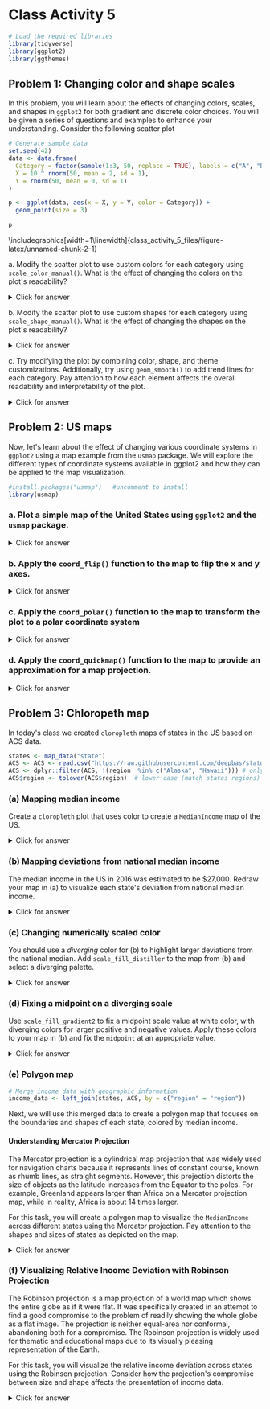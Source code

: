# Class Activity 5


```r
# Load the required libraries
library(tidyverse)
library(ggplot2)
library(ggthemes)
```




## Problem 1: Changing color and shape scales

In this problem, you will learn about the effects of changing colors, scales, and shapes in `ggplot2` for both gradient and discrete color choices. You will be given a series of questions and examples to enhance your understanding. Consider the following scatter plot


```r
# Generate sample data
set.seed(42)
data <- data.frame(
  Category = factor(sample(1:3, 50, replace = TRUE), labels = c("A", "B", "C")),
  X = 10 ^ rnorm(50, mean = 2, sd = 1),
  Y = rnorm(50, mean = 0, sd = 1)
)

p <- ggplot(data, aes(x = X, y = Y, color = Category)) +
  geom_point(size = 3)

p
```


\includegraphics[width=1\linewidth]{class_activity_5_files/figure-latex/unnamed-chunk-2-1} 

a. Modify the scatter plot to use custom colors for each category using `scale_color_manual()`. What is the effect of changing the colors on the plot's readability?

<details>
<summary class="answer">Click for answer</summary>
*Answer:* Changing colors using `scale_color_manual()` allows for better distinction between categories and enhances the plot's readability.


```r
p <- ggplot(data, aes(x = X, y = Y, color = Category, group = Category)) +
  geom_point(size = 3) +
  scale_color_manual(values = c("A" = "red", "B" = "blue", "C" = "green"))
p
```


\includegraphics[width=1\linewidth]{class_activity_5_files/figure-latex/unnamed-chunk-3-1} 

</details>


b. Modify the scatter plot to use custom shapes for each category using `scale_shape_manual()`. What is the effect of changing the shapes on the plot's readability?

<details>
<summary class="answer">Click for answer</summary>
*Answer:*  Changing the shapes using scale_shape_manual() helps to distinguish between categories and improves the plot's readability


```r
p <- ggplot(data, aes(x = X, y = Y, shape = Category,  group = Category)) +
  geom_point(size = 3) +
  scale_shape_manual(values = c("A" = 16, "B" = 17, "C" = 18))

p
```


\includegraphics[width=1\linewidth]{class_activity_5_files/figure-latex/unnamed-chunk-4-1} 

</details>


c. Try modifying the plot by combining color, shape, and theme customizations. Additionally, try using `geom_smooth()` to add trend lines for each category. Pay attention to how each element affects the overall readability and interpretability of the plot.

<details>
<summary class="answer">Click for answer</summary>
*Answer:*


```r
# Base plot
p <- ggplot(data, aes(x = X, y = Y)) +
  geom_point(aes(color = Category, shape = Category), size = 3) + # Assign color and shape based on Category
  geom_smooth(aes(group = Category, color = Category), method = "lm", se = FALSE) + # Add trend lines for each category
  scale_shape_manual(values = c("A" = 19, "B" = 8, "C" = 24)) + # Customize shapes for categories
  scale_color_brewer(palette = "Dark2") + # Customize color palette
  ggthemes::theme_tufte() + 
  labs(title = "Separate Trend Lines for Each Category")

p
```


\includegraphics[width=1\linewidth]{class_activity_5_files/figure-latex/unnamed-chunk-5-1} 

</details>

## Problem 2: US maps


Now, let's learn about the effect of changing various coordinate systems in `ggplot2` using a map example from the `usmap` package. We will explore the different types of coordinate systems available in ggplot2 and how they can be applied to the map visualization.


```r
#install.packages("usmap")   #uncomment to install
library(usmap)
```


### a. Plot a simple map of the United States using `ggplot2` and the `usmap` package.

<details>
<summary class="answer">Click for answer</summary>
*Answer:*


```r
us <- plot_usmap()
us
```


\includegraphics[width=1\linewidth]{class_activity_5_files/figure-latex/unnamed-chunk-7-1} 

</details>

### b. Apply the `coord_flip()` function to the map to flip the x and y axes.

<details>
<summary class="answer">Click for answer</summary>
*Answer:*


```r
us_flipped <- us + coord_flip()
us_flipped
```


\includegraphics[width=1\linewidth]{class_activity_5_files/figure-latex/unnamed-chunk-8-1} 

</details>


### c.  Apply the `coord_polar()` function to the map to transform the plot to a polar coordinate system

<details>
<summary class="answer">Click for answer</summary>
*Answer:*


```r
us_polar <- us + coord_polar()
us_polar
```


\includegraphics[width=1\linewidth]{class_activity_5_files/figure-latex/unnamed-chunk-9-1} 

</details>

### d. Apply the `coord_quickmap()` function to the map to provide an approximation for a map projection.

<details>
<summary class="answer">Click for answer</summary>
*Answer:*


```r
us_quickmap <- us + coord_quickmap()
us_quickmap
```


\includegraphics[width=1\linewidth]{class_activity_5_files/figure-latex/unnamed-chunk-10-1} 

</details>


## Problem 3: Chloropeth map

In today's class we created `cloropleth` maps of states in the US based on ACS data. 


```r
states <- map_data("state")
ACS <- ACS <- read.csv("https://raw.githubusercontent.com/deepbas/statdatasets/main/ACS.csv")
ACS <- dplyr::filter(ACS, !(region  %in% c("Alaska", "Hawaii"))) # only 48+D.C.
ACS$region <- tolower(ACS$region)  # lower case (match states regions)
```

### (a) Mapping median income

Create a `cloropleth` plot that uses color to create a `MedianIncome`  map of the US.

<details>
<summary class="answer">Click for answer</summary>
*Answer:*


```r
# map median income
ggplot(data=ACS) + coord_map() + 
  geom_map(aes(map_id = region, fill = MedianIncome), map = states) +
  expand_limits(x=states$long, y=states$lat) + ggtitle("Median Income")
```


\includegraphics[width=1\linewidth]{class_activity_5_files/figure-latex/unnamed-chunk-12-1} 

</details>

### (b) Mapping deviations from national median income

The median income in the US in 2016 was estimated to be $27,000. Redraw your map in (a) to visualize each state's deviation from national median income. 

<details>
<summary class="answer">Click for answer</summary>
*Answer:*


```r
# compare state income to national income
ggplot(data=ACS) + coord_map() + 
  geom_map(aes(map_id = region, fill = MedianIncome - 27000), map = states) +
  expand_limits(x=states$long, y=states$lat) + ggtitle("Deviation from national median income")
```


\includegraphics[width=1\linewidth]{class_activity_5_files/figure-latex/unnamed-chunk-13-1} 

</details>

### (c) Changing numerically scaled color

You should use a *diverging* color for (b) to highlight larger deviations from the national median. Add `scale_fill_distiller` to the map from (b) and select a diverging palette.   

<details>
<summary class="answer">Click for answer</summary>
*Answer:*


```r
# change to a diverging color
ggplot(data=ACS) + coord_map() + 
  geom_map(aes(map_id = region, fill = MedianIncome - 27000), map = states) +
  expand_limits(x=states$long, y=states$lat) + ggtitle("Deviation from national median income") + 
  scale_fill_distiller(type = "div")
```


\includegraphics[width=1\linewidth]{class_activity_5_files/figure-latex/unnamed-chunk-14-1} 

</details>

### (d) Fixing a midpoint on a diverging scale

Use `scale_fill_gradient2` to fix a midpoint scale value at white color, with diverging colors for larger positive and negative values. Apply these colors to your map in (b) and fix the `midpoint` at an appropriate value. 

<details>
<summary class="answer">Click for answer</summary>
*Answer:*


```r
# change to a gradient fill color
ggplot(data=ACS) + coord_map() + 
  geom_map(aes(map_id = region, fill = MedianIncome - 27000), map = states) +
  expand_limits(x=states$long, y=states$lat) + ggtitle("Deviation from national median income") + 
  scale_fill_gradient2(
    low = "lightblue",    # Set the low color to red
    mid = "white", # Set the mid color to yellow
    high = "maroon", # Set the high color to green
    midpoint = 0
  )
```


\includegraphics[width=1\linewidth]{class_activity_5_files/figure-latex/unnamed-chunk-15-1} 


</details>



### (e) Polygon map


```r
# Merge income data with geographic information
income_data <- left_join(states, ACS, by = c("region" = "region"))
```


Next, we will use this merged data to create a polygon map that focuses on the boundaries and shapes of each state, colored by median income.

#### Understanding Mercator Projection

The Mercator projection is a cylindrical map projection that was widely used for navigation charts because it represents lines of constant course, known as rhumb lines, as straight segments. However, this projection distorts the size of objects as the latitude increases from the Equator to the poles. For example, Greenland appears larger than Africa on a Mercator projection map, while in reality, Africa is about 14 times larger.

For this task, you will create a polygon map to visualize the `MedianIncome` across different states using the Mercator projection. Pay attention to the shapes and sizes of states as depicted on the map.


<details>
<summary class="answer">Click for answer</summary>


```r
library(sf)

ggplot(data = income_data) +
  geom_polygon(aes(x = long, y = lat, group = group, fill = MedianIncome), color = "white", size = 0.2) +
  coord_sf(crs = st_crs("+proj=merc +lon_0=0 +k=1 +x_0=0 +y_0=0 +datum=WGS84 +units=m +no_defs"), datum = NA) +
  labs(fill = "Median Income", title = "Median Income by State") +
  theme_minimal() +
  scale_fill_viridis_c()
```


\includegraphics[width=1\linewidth]{class_activity_5_files/figure-latex/unnamed-chunk-17-1} 

</details>

### (f) Visualizing Relative Income Deviation with Robinson Projection

The Robinson projection is a map projection of a world map which shows the entire globe as if it were flat. It was specifically created in an attempt to find a good compromise to the problem of readily showing the whole globe as a flat image. The projection is neither equal-area nor conformal, abandoning both for a compromise. The Robinson projection is widely used for thematic and educational maps due to its visually pleasing representation of the Earth.

For this task, you will visualize the relative income deviation across states using the Robinson projection. Consider how the projection's compromise between size and shape affects the presentation of income data.

<details>
<summary class="answer">Click for answer</summary>


```r
# Calculate income deviation as a percentage
national_median <- 27000

# Merge the updated income data with geographic information
ACS$IncomeDeviationPercent <- ((ACS$MedianIncome - national_median) / national_median) * 100
income_data <- left_join(states, ACS, by = c("region" = "region"))

# Define the CRS for Robinson projection
robinson_crs <- st_crs("+proj=robin +lon_0=0 +x_0=0 +y_0=0 +datum=WGS84 +units=m +no_defs")

# Plot the income deviation using Robinson projection with geom_polygon
ggplot(data = income_data) +
  geom_polygon(aes(x = long, y = lat, group = group, fill = IncomeDeviationPercent), color = "white", size = 0.2) +
  coord_sf(crs = robinson_crs, datum = NA) +
  labs(fill = "Income Deviation (%)", title = "Income Deviation from National Median by State (%) (Robinson Projection)") +
  theme_minimal() +
  scale_fill_distiller(palette = "Spectral", name = "Deviation (%)")
```


\includegraphics[width=1\linewidth]{class_activity_5_files/figure-latex/unnamed-chunk-18-1} 


</details>


